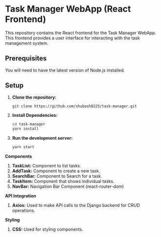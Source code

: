 # Task Manager WebApp (React Frontend)

This repository contains the React frontend for the Task Manager WebApp. This frontend provides a user interface for interacting with the task management system.

## Prerequisites
You will need to have the latest version of Node.js installed.

## Setup

1. **Clone the repository:**

   ```bash
   git clone https://github.com/shubash8225/task-manager.git
   
2. **Install Dependencies:**
   ```bash
   cd task-manager
   yarn install
   ```
3. **Run the development server:**
   ```bash
   yarn start
   ```

**Components**
1. **TaskList:** Component to list tasks.
2. **AddTask:** Component to create a new task.
3. **SearchBar:** Component to Search for a task.
4. **TaskItem:** Component that shows individual tasks.
5. **NavBar:** Navigation Bar Component (react-router-dom)

**API Integration**
1. **Axios:** Used to make API calls to the Django backend for CRUD operations.

**Styling**
1. **CSS:** Used for styling components.
